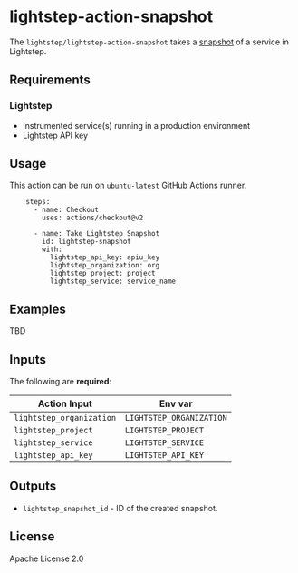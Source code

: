 # lightstep-action-snapshot

The `lightstep/lightstep-action-snapshot` takes a [snapshot](https://lightstep.com/blog/snapshots-detailed-system-behavior-saved-shareable/) of a service in Lightstep.


## Requirements

### Lightstep

  * Instrumented service(s) running in a production environment
  * Lightstep API key

## Usage

This action can be run on `ubuntu-latest` GitHub Actions runner.

```
    steps:  
      - name: Checkout
        uses: actions/checkout@v2

      - name: Take Lightstep Snapshot
        id: lightstep-snapshot
        with:
          lightstep_api_key: apiu_key
          lightstep_organization: org
          lightstep_project: project
          lightstep_service: service_name
```

## Examples

TBD

## Inputs

The following are **required**:

| Action Input             | Env var                   |
| ------------------------ | ------------------------- |
| `lightstep_organization` | `LIGHTSTEP_ORGANIZATION`  |
| `lightstep_project`      | `LIGHTSTEP_PROJECT`       |
| `lightstep_service`      | `LIGHTSTEP_SERVICE`       |
| `lightstep_api_key`      | `LIGHTSTEP_API_KEY`       |


## Outputs

* `lightstep_snapshot_id` - ID of the created snapshot.

## License

Apache License 2.0
